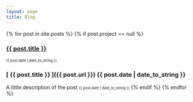 ```yaml
---
layout: page
title: Blog
---
```


{% for post in site.posts %}
  {% if post.project == null %}
  <span><h3 display: inline><a href="{{ post.url }}">{{ post.title }}</a></h3></span><span class="post-date" display: inline> <small><small>{{ post.date | date_to_string }}</small></small></span>
  ### [ {{ post.title }} ]({{ post.url }}) {{ post.date | date_to_string }}
  <span> A little description of the post </span>
  <span class="post-date"> <small><small>{{ post.date | date_to_string }}</small></small></span>
  {% endif %}
{% endfor %}
